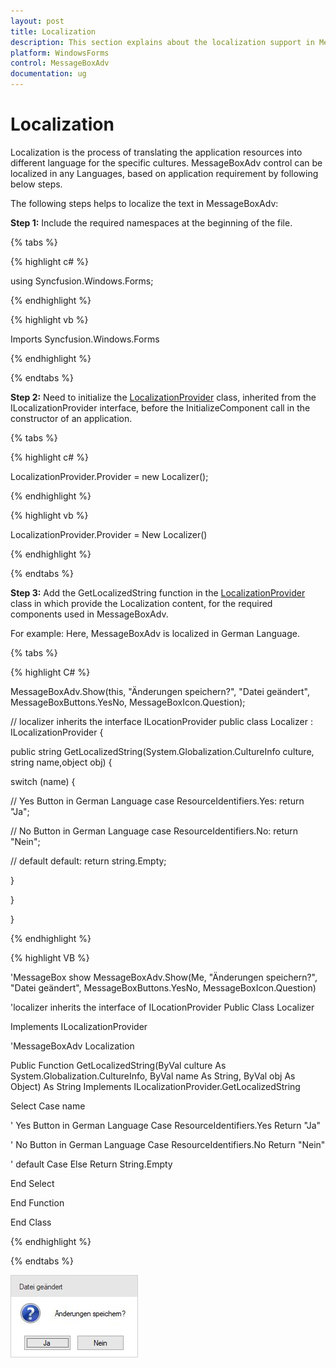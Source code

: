 ```yaml
---
layout: post
title: Localization 
description: This section explains about the localization support in MessageBoxAdv.
platform: WindowsForms
control: MessageBoxAdv
documentation: ug
---
```


# Localization

Localization is the process of translating the application resources into different language for the specific cultures. MessageBoxAdv control can be localized in any Languages, based on application requirement by following below steps.

The following steps helps to localize the text in MessageBoxAdv:

**Step 1:** Include the required namespaces at the beginning of the file.

{% tabs %}

{% highlight c# %}

using Syncfusion.Windows.Forms;

{% endhighlight %}

{% highlight vb %}

Imports Syncfusion.Windows.Forms

{% endhighlight %}

{% endtabs %}

**Step 2:** Need to initialize the [LocalizationProvider](https://help.syncfusion.com/cr/windowsforms/Syncfusion.Windows.Forms.LocalizationProvider.html) class, inherited from the ILocalizationProvider interface, before the InitializeComponent call in the constructor of an application.

{% tabs %}

{% highlight c# %}

LocalizationProvider.Provider = new Localizer();

{% endhighlight %}

{% highlight vb %}

LocalizationProvider.Provider = New Localizer()

{% endhighlight %}

{% endtabs %}  

**Step 3:** Add the GetLocalizedString function in the [LocalizationProvider](https://help.syncfusion.com/cr/windowsforms/Syncfusion.Windows.Forms.LocalizationProvider.html) class in which provide the Localization content, for the required components used in MessageBoxAdv.

For example:
Here, MessageBoxAdv is localized in German Language.

{% tabs %}

{% highlight C# %}

MessageBoxAdv.Show(this, "Änderungen speichern?", "Datei geändert", MessageBoxButtons.YesNo, MessageBoxIcon.Question);

// localizer inherits the interface ILocationProvider
public class Localizer : ILocalizationProvider
{

public string GetLocalizedString(System.Globalization.CultureInfo culture, string name,object obj)
{

switch (name)
{

// Yes Button in German Language
case ResourceIdentifiers.Yes:
return "Ja";

// No Button in German Language
case ResourceIdentifiers.No:
return "Nein";

// default
default:
return string.Empty;

}

}

}

{% endhighlight %}

{% highlight VB %}

'MessageBox show
MessageBoxAdv.Show(Me, "Änderungen speichern?", "Datei geändert", MessageBoxButtons.YesNo, MessageBoxIcon.Question)

'localizer inherits the interface of ILocationProvider
Public Class Localizer

Implements ILocalizationProvider

'MessageBoxAdv Localization

Public Function GetLocalizedString(ByVal culture As System.Globalization.CultureInfo, ByVal name As String, ByVal obj As Object) As String Implements ILocalizationProvider.GetLocalizedString

Select Case name

' Yes Button in German Language
Case ResourceIdentifiers.Yes
Return "Ja"

' No Button in German Language
Case ResourceIdentifiers.No
Return "Nein"

' default
Case Else
Return String.Empty

End Select

End Function

End Class

{% endhighlight %}

{% endtabs %}

![](MessageBoxAdv_images/MessageBoxAdv_img31.jpg)
